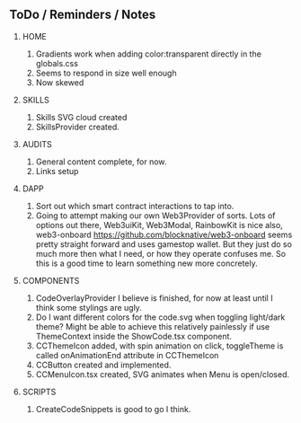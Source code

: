 ## ToDo / Reminders / Notes

1. HOME

    1. Gradients work when adding color:transparent directly in the globals.css
    2. Seems to respond in size well enough
    3. Now skewed

2. SKILLS

    1. Skills SVG cloud created
    2. SkillsProvider created.

3. AUDITS

    1. General content complete, for now.
    2. Links setup

4. DAPP

    1. Sort out which smart contract interactions to tap into.
    2. Going to attempt making our own Web3Provider of sorts. Lots of options out there, Web3uiKit, Web3Modal, RainbowKit is nice also, web3-onboard https://github.com/blocknative/web3-onboard seems pretty straight forward and uses gamestop wallet. But they just do so much more then what I need, or how they operate confuses me. So this is a good time to learn something new more concretely.

5. COMPONENTS

    1. CodeOverlayProvider I believe is finished, for now at least until I think some stylings are ugly.
    2. Do I want different colors for the code.svg when toggling light/dark theme? Might be able to achieve this relatively painlessly if use ThemeContext inside the ShowCode.tsx component.
    3. CCThemeIcon added, with spin animation on click, toggleTheme is called onAnimationEnd attribute in CCThemeIcon
    4. CCButton created and implemented.
    5. CCMenuIcon.tsx created, SVG animates when Menu is open/closed.

6. SCRIPTS

    1. CreateCodeSnippets is good to go I think.
